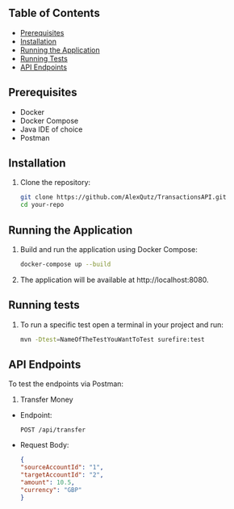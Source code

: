 
## Table of Contents

- [Prerequisites](#prerequisites)
- [Installation](#installation)
- [Running the Application](#running-the-application)
- [Running Tests](#running-tests)
- [API Endpoints](#api-endpoints)


## Prerequisites

- Docker
- Docker Compose
- Java IDE of choice
- Postman

## Installation
1. Clone the repository:
   
    ```bash
   git clone https://github.com/AlexQutz/TransactionsAPI.git
   cd your-repo

## Running the Application

1. Build and run the application using Docker Compose:

    ```bash
    docker-compose up --build
   
2. The application will be available at http://localhost:8080.

## Running tests

1. To run a specific test open a terminal in your project and run:

   ```bash
   mvn -Dtest=NameOfTheTestYouWantToTest surefire:test
   
## API Endpoints

To test the endpoints via Postman:


1. Transfer Money

 - Endpoint:

   ```http request
   POST /api/transfer
   
- Request Body:

   ```json
   {
   "sourceAccountId": "1",
   "targetAccountId": "2",
   "amount": 10.5,
   "currency": "GBP"
   }
